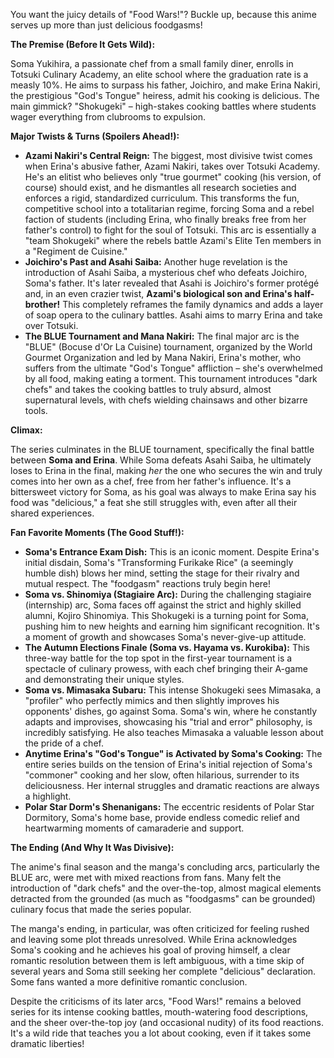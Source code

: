 You want the juicy details of "Food Wars!"? Buckle up, because this anime serves up more than just delicious foodgasms!

**The Premise (Before It Gets Wild):**

Soma Yukihira, a passionate chef from a small family diner, enrolls in Totsuki Culinary Academy, an elite school where the graduation rate is a measly 10%. He aims to surpass his father, Joichiro, and make Erina Nakiri, the prestigious "God's Tongue" heiress, admit his cooking is delicious. The main gimmick? "Shokugeki" – high-stakes cooking battles where students wager everything from clubrooms to expulsion.

**Major Twists & Turns (Spoilers Ahead!):**

* **Azami Nakiri's Central Reign:** The biggest, most divisive twist comes when Erina's abusive father, Azami Nakiri, takes over Totsuki Academy. He's an elitist who believes only "true gourmet" cooking (his version, of course) should exist, and he dismantles all research societies and enforces a rigid, standardized curriculum. This transforms the fun, competitive school into a totalitarian regime, forcing Soma and a rebel faction of students (including Erina, who finally breaks free from her father's control) to fight for the soul of Totsuki. This arc is essentially a "team Shokugeki" where the rebels battle Azami's Elite Ten members in a "Regiment de Cuisine."
* **Joichiro's Past and Asahi Saiba:** Another huge revelation is the introduction of Asahi Saiba, a mysterious chef who defeats Joichiro, Soma's father. It's later revealed that Asahi is Joichiro's former protégé and, in an even crazier twist, **Azami's biological son and Erina's half-brother!** This completely reframes the family dynamics and adds a layer of soap opera to the culinary battles. Asahi aims to marry Erina and take over Totsuki.
* **The BLUE Tournament and Mana Nakiri:** The final major arc is the "BLUE" (Bocuse d'Or La Cuisine) tournament, organized by the World Gourmet Organization and led by Mana Nakiri, Erina's mother, who suffers from the ultimate "God's Tongue" affliction – she's overwhelmed by all food, making eating a torment. This tournament introduces "dark chefs" and takes the cooking battles to truly absurd, almost supernatural levels, with chefs wielding chainsaws and other bizarre tools.

**Climax:**

The series culminates in the BLUE tournament, specifically the final battle between **Soma and Erina**. While Soma defeats Asahi Saiba, he ultimately loses to Erina in the final, making *her* the one who secures the win and truly comes into her own as a chef, free from her father's influence. It's a bittersweet victory for Soma, as his goal was always to make Erina say his food was "delicious," a feat she still struggles with, even after all their shared experiences.

**Fan Favorite Moments (The Good Stuff!):**

* **Soma's Entrance Exam Dish:** This is an iconic moment. Despite Erina's initial disdain, Soma's "Transforming Furikake Rice" (a seemingly humble dish) blows her mind, setting the stage for their rivalry and mutual respect. The "foodgasm" reactions truly begin here!
* **Soma vs. Shinomiya (Stagiaire Arc):** During the challenging stagiaire (internship) arc, Soma faces off against the strict and highly skilled alumni, Kojiro Shinomiya. This Shokugeki is a turning point for Soma, pushing him to new heights and earning him significant recognition. It's a moment of growth and showcases Soma's never-give-up attitude.
* **The Autumn Elections Finale (Soma vs. Hayama vs. Kurokiba):** This three-way battle for the top spot in the first-year tournament is a spectacle of culinary prowess, with each chef bringing their A-game and demonstrating their unique styles.
* **Soma vs. Mimasaka Subaru:** This intense Shokugeki sees Mimasaka, a "profiler" who perfectly mimics and then slightly improves his opponents' dishes, go against Soma. Soma's win, where he constantly adapts and improvises, showcasing his "trial and error" philosophy, is incredibly satisfying. He also teaches Mimasaka a valuable lesson about the pride of a chef.
* **Anytime Erina's "God's Tongue" is Activated by Soma's Cooking:** The entire series builds on the tension of Erina's initial rejection of Soma's "commoner" cooking and her slow, often hilarious, surrender to its deliciousness. Her internal struggles and dramatic reactions are always a highlight.
* **Polar Star Dorm's Shenanigans:** The eccentric residents of Polar Star Dormitory, Soma's home base, provide endless comedic relief and heartwarming moments of camaraderie and support.

**The Ending (And Why It Was Divisive):**

The anime's final season and the manga's concluding arcs, particularly the BLUE arc, were met with mixed reactions from fans. Many felt the introduction of "dark chefs" and the over-the-top, almost magical elements detracted from the grounded (as much as "foodgasms" can be grounded) culinary focus that made the series popular.

The manga's ending, in particular, was often criticized for feeling rushed and leaving some plot threads unresolved. While Erina acknowledges Soma's cooking and he achieves his goal of proving himself, a clear romantic resolution between them is left ambiguous, with a time skip of several years and Soma still seeking her complete "delicious" declaration. Some fans wanted a more definitive romantic conclusion.

Despite the criticisms of its later arcs, "Food Wars!" remains a beloved series for its intense cooking battles, mouth-watering food descriptions, and the sheer over-the-top joy (and occasional nudity) of its food reactions. It's a wild ride that teaches you a lot about cooking, even if it takes some dramatic liberties!